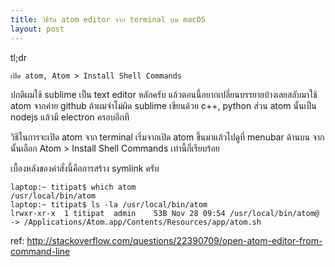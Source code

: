 ```yaml
---
title: วิธีรัน atom editor จาก terminal บน macOS
layout: post
---
```


tl;dr

```
เปิด atom, Atom > Install Shell Commands
```

ปกติผมใช้ sublime เป็น text editor หลักครับ แล้วตอนนี้อยากเปลี่ยนบรรยายบ้างเลยสลับมาใช้ atom จากค่าย github ถ้าผมจำไม่ผิด sublime เขียนด้วย c++, python ส่วน atom นั้นเป็น nodejs แล้วมี electron ครอบอีกที

วิธีในการจะเปิด atom จาก terminal เริ่มจากเปิด atom ขึ้นมาแล้วไปดูที่ menubar ด้านบน จากนั้นเลือก Atom > Install Shell Commands เท่านี้ก็เรียบร้อย

เบื้องหลังของคำสั่งนี้คือการสร้าง symlink ครับ

```
laptop:~ titipat$ which atom
/usr/local/bin/atom
laptop:~ titipat$ ls -la /usr/local/bin/atom
lrwxr-xr-x  1 titipat  admin    53B Nov 28 09:54 /usr/local/bin/atom@ -> /Applications/Atom.app/Contents/Resources/app/atom.sh
```

ref: http://stackoverflow.com/questions/22390709/open-atom-editor-from-command-line
